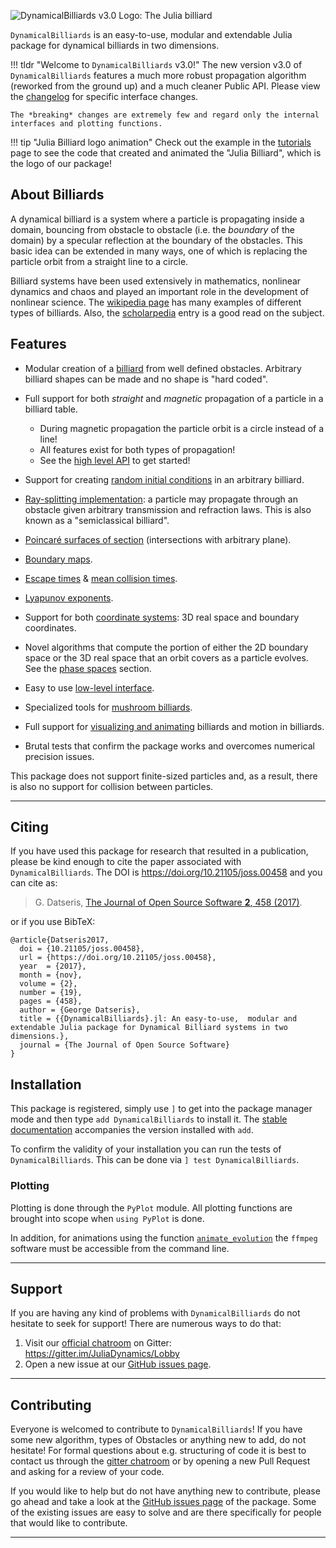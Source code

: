 ![DynamicalBilliards v3.0 Logo: The Julia billiard](https://github.com/JuliaDynamics/JuliaDynamicsDocumentation.jl/blob/master/animations/billiards/DynamicalBilliards_logo_animated.gif?raw=true)

`DynamicalBilliards` is an easy-to-use, modular and extendable Julia package for
dynamical billiards in two dimensions.

!!! tldr "Welcome to `DynamicalBilliards` v3.0!"
    The new version v3.0 of `DynamicalBilliards` features a much more robust propagation algorithm (reworked from the ground up) and a much cleaner Public API. Please view the [changelog](https://github.com/JuliaDynamics/DynamicalBilliards.jl/blob/master/CHANGELOG.md) for specific interface changes.

    The *breaking* changes are extremely few and regard only the internal interfaces and plotting functions.

!!! tip "Julia Billiard logo animation"
    Check out the example in the [tutorials](tutorials/examples.md/#julia-logo-billiard) page to see the code that created and animated the "Julia Billiard", which is
    the logo of our package!


## About Billiards

A dynamical billiard is a system where a particle is propagating inside a domain,
bouncing from obstacle to obstacle (i.e. the *boundary* of the domain) by a specular reflection at the boundary of the obstacles. This basic idea can be extended in many ways, one of which is replacing the particle orbit from a straight line to a circle.

Billiard systems have been used extensively in mathematics, nonlinear dynamics and chaos and played an important role in the development of nonlinear science.
The [wikipedia page](https://en.wikipedia.org/wiki/Dynamical_billiards) has many examples of different types of billiards. Also, the [scholarpedia](http://www.scholarpedia.org/article/Dynamical_billiards) entry is a good read on the subject.

## Features

* Modular creation of a [billiard](basic/high_level.md/#billiard) from well defined obstacles. Arbitrary billiard shapes can be made and no shape is "hard coded".
* Full support for both *straight*  and *magnetic* propagation of a particle in a billiard table.
  * During magnetic propagation the particle orbit is a circle instead of a line!
  * All features exist for both types of propagation!
  * See the [high level API](basic/high_level.md) to get started!

* Support for creating [random initial conditions](basic/high_level.md/#random-initial-conditions) in an arbitrary
  billiard.
* [Ray-splitting implementation](ray-splitting.md): a particle may propagate
  through an obstacle given arbitrary transmission and refraction
  laws. This is also known as a "semiclassical billiard".
* [Poincaré surfaces of section](basic/high_level.md/#poincare-sections) (intersections with arbitrary plane).
* [Boundary maps](basic/phasespaces.md).
* [Escape times](basic/high_level.md/#escape-times) & [mean collision times](basic/high_level.md/#mean-collision-times).
* [Lyapunov exponents](lyapunovs.md).
* Support for both [coordinate systems](basic/phasespaces.md/#coordinate-systems): 3D real space and boundary coordinates.
* Novel algorithms that compute the portion of either the 2D boundary space or the 3D real space that an orbit covers as a particle evolves. See the [phase spaces](basic/phasespaces.md/#phase-space-portions) section.
* Easy to use [low-level interface](basic/low_level.md).
* Specialized tools for [mushroom billiards](mushroomtools.md).
* Full support for [visualizing and animating](visualizing.md) billiards and motion in billiards.
* Brutal tests that confirm the package works and overcomes numerical precision issues.

This package does not support finite-sized particles and, as a result, there is also no support for collision between particles.

---

## Citing
If you have used this package for research that resulted in a publication, please be
kind enough to cite the paper associated with `DynamicalBilliards`. The DOI is
https://doi.org/10.21105/joss.00458 and you can cite as:

>G. Datseris, [The Journal of Open Source Software **2**, 458
(2017)](https://doi.org/10.21105/joss.00458).

or if you use BibTeX:
```
@article{Datseris2017,
  doi = {10.21105/joss.00458},
  url = {https://doi.org/10.21105/joss.00458},
  year  = {2017},
  month = {nov},
  volume = {2},
  number = {19},
  pages = {458},
  author = {George Datseris},
  title = {{DynamicalBilliards}.jl: An easy-to-use,  modular and extendable Julia package for Dynamical Billiard systems in two dimensions.},
  journal = {The Journal of Open Source Software}
}
```

## Installation

This package is registered, simply use `]` to get into the package manager mode and then type `add DynamicalBilliards` to install it.
The [stable documentation](https://juliadynamics.github.io/DynamicalBilliards.jl/stable/) accompanies the version installed with `add`.

To confirm the validity of your installation you can run the tests of `DynamicalBilliards`. This can be done via `] test DynamicalBilliards`.

### Plotting
Plotting is done through the `PyPlot` module. All plotting functions are brought into scope when `using PyPlot` is done.

In addition, for animations using the function [`animate_evolution`](@ref) the
`ffmpeg` software must be accessible from the command line.


---

## Support
If you are having any kind of problems with `DynamicalBilliards` do not hesitate to seek for support! There are numerous ways to do that:

1. Visit our [official chatroom](https://gitter.im/JuliaDynamics/Lobby) on Gitter: https://gitter.im/JuliaDynamics/Lobby
2. Open a new issue at our [GitHub issues page](https://github.com/JuliaDynamics/DynamicalBilliards.jl/issues).

---
## Contributing
Everyone is welcomed to contribute to `DynamicalBilliards`! If you have some new
algorithm, types of Obstacles or anything new to add, do not hesitate! For formal
questions about e.g. structuring of code it is best to contact us through the [gitter
chatroom](https://gitter.im/JuliaDynamics/Lobby) or by opening a new Pull Request and asking for a review of your code.

If you would like to help but do not have anything new to contribute, please go ahead
and take a look at the [GitHub issues page](https://github.com/JuliaDynamics/DynamicalBilliards.jl/issues) of the package.
Some of the existing issues are easy to solve and are there specifically for people that would
like to contribute.

---
